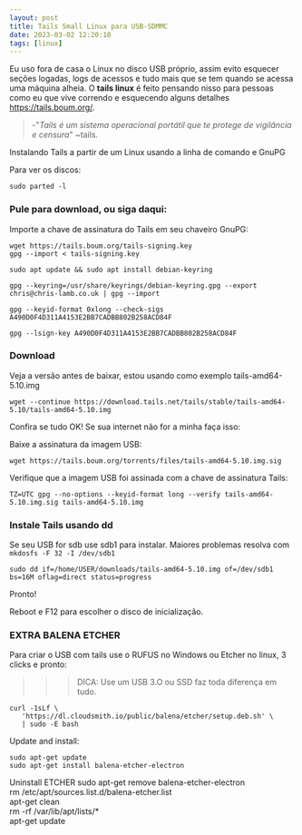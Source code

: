```yaml
---
layout: post
title: Tails Small Linux para USB-SDMMC
date: 2023-03-02 12:20:10 
tags: [linux]
---  
```


Eu uso fora de casa o Linux no disco USB próprio, assim evito esquecer seções logadas, logs de acessos e tudo mais que se tem quando se acessa uma máquina alheia. O **tails linux** é feito pensando nisso para pessoas como eu que vive correndo e esquecendo alguns detalhes <https://tails.boum.org/>.

> -"*Tails é um sistema operacional portátil que te protege de vigilância e censura*" ~tails. 


Instalando Tails a partir de um Linux usando a linha de comando e GnuPG

Para ver os discos:

	sudo parted -l

### Pule para download, ou siga daqui:

Importe a chave de assinatura do Tails em seu chaveiro GnuPG:

	wget https://tails.boum.org/tails-signing.key
	gpg --import < tails-signing.key   

	sudo apt update && sudo apt install debian-keyring    

	gpg --keyring=/usr/share/keyrings/debian-keyring.gpg --export chris@chris-lamb.co.uk | gpg --import    

	gpg --keyid-format 0xlong --check-sigs A490D0F4D311A4153E2BB7CADBB802B258ACD84F   

	gpg --lsign-key A490D0F4D311A4153E2BB7CADBB802B258ACD84F   


### Download 

Veja a versão antes de baixar, estou usando como exemplo tails-amd64-5.10.img

	wget --continue https://download.tails.net/tails/stable/tails-amd64-5.10/tails-amd64-5.10.img

Confira se tudo OK! Se sua internet não for a minha faça isso:

Baixe a assinatura da imagem USB:

	wget https://tails.boum.org/torrents/files/tails-amd64-5.10.img.sig

Verifique que a imagem USB foi assinada com a chave de assinatura Tails:

	TZ=UTC gpg --no-options --keyid-format long --verify tails-amd64-5.10.img.sig tails-amd64-5.10.img


### Instale Tails usando dd

Se seu USB for sdb use sdb1 para instalar. Maiores problemas resolva com `mkdosfs -F 32 -I /dev/sdb1`


	sudo dd if=/home/USER/downloads/tails-amd64-5.10.img of=/dev/sdb1 bs=16M oflag=direct status=progress

Pronto!

Reboot e F12 para escolher o disco de inicialização.


### EXTRA BALENA ETCHER

Para criar o USB com tails use o RUFUS no Windows ou Etcher no linux, 3 clicks e pronto:

>>> DICA: Use um USB 3.O ou SSD faz toda diferença em tudo.


	curl -1sLf \
	   'https://dl.cloudsmith.io/public/balena/etcher/setup.deb.sh' \
	   | sudo -E bash

Update and install:

	sudo apt-get update   
	sudo apt-get install balena-etcher-electron   

Uninstall ETCHER
	sudo apt-get remove balena-etcher-electron   
	rm /etc/apt/sources.list.d/balena-etcher.list   
	apt-get clean  
	rm -rf /var/lib/apt/lists/*  
	apt-get update   





